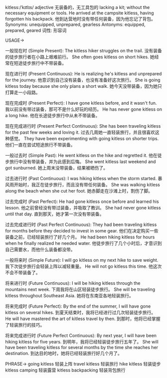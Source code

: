 kitless:/ˈkɪtlɪs/
adjective
无装备的，无工具包的
lacking a kit; without the necessary equipment or tools.
He arrived at the campsite kitless, having forgotten his backpack. 他到达营地时没有带任何装备，因为他忘记了背包。
Synonyms: unequipped, unprepared, gearless
Antonyms: equipped, prepared, geared
词性: 形容词


USAGE->

一般现在时 (Simple Present):
The kitless hiker struggles on the trail.  没有装备的徒步旅行者在小路上艰难前行。
She often goes kitless on short hikes. 她经常在短途徒步旅行中不带装备。


现在进行时 (Present Continuous):
He is realizing he's kitless and unprepared for the journey. 他意识到自己没有装备，也没有准备好这次旅行。
She is going kitless today because she only plans a short walk. 她今天没带装备，因为她只打算走一小段路。


现在完成时 (Present Perfect):
I have gone kitless before, and it wasn't fun. 我以前没有带过装备，那可不是什么好玩的经历。
He has never gone kitless on a long hike. 他在长途徒步旅行中从未不带装备。


现在完成进行时 (Present Perfect Continuous):
She has been traveling kitless for the past few weeks and loving it.  过去几周她一直轻装旅行，并且很喜欢这种感觉。
They have been experimenting with going kitless on shorter trips. 他们一直在尝试短途旅行不带装备。


一般过去时 (Simple Past):
He went kitless on the hike and regretted it. 他在徒步旅行中没有带装备，并为此感到后悔。
She went kitless last weekend and got sunburned. 她上周末没带装备，结果被晒伤了。


过去进行时 (Past Continuous):
I was hiking kitless when the storm started.  暴风雨开始时，我正在徒步旅行，而且没有带任何装备。
She was walking kitless along the beach when she cut her foot. 她赤脚走在沙滩上时，割伤了脚。


过去完成时 (Past Perfect):
He had gone kitless once before and learned his lesson. 他之前曾经没有带过装备，并吸取了教训。
She had never gone kitless until that day. 直到那天，她才第一次没有带装备。


过去完成进行时 (Past Perfect Continuous):
They had been traveling kitless for months before they decided to invest in some gear. 他们在决定购买一些装备之前，已经轻装旅行了好几个月。
He had been hiking kitless for hours when he finally realized he needed water. 他徒步旅行了几个小时后，才意识到自己需要水，而他什么装备都没带。


一般将来时 (Simple Future):
I will go kitless on my next hike to save weight. 我下次徒步旅行会轻装上阵以减轻重量。
He will not go kitless this time. 他这次不会不带装备了。


将来进行时 (Future Continuous):
I will be hiking kitless through the mountains next week. 下周我将在山区轻装徒步旅行。
She will be traveling kitless throughout Southeast Asia. 她将在东南亚各地轻装旅行。


将来完成时 (Future Perfect):
By the end of the summer, I will have gone kitless on several hikes. 到夏天结束时，我将已经进行过几次轻装徒步旅行。
He will have mastered the art of kitless travel by then. 到那时，他将已经掌握了轻装旅行的技巧。


将来完成进行时 (Future Perfect Continuous):
By next year, I will have been hiking kitless for five years. 到明年，我将已经轻装徒步旅行五年了。
She will have been traveling kitless for several months by the time she reaches her destination. 到达目的地时，她将已经轻装旅行好几个月了。



PHRASE->
going kitless  轻装上阵
travel kitless  轻装旅行
hike kitless  轻装徒步
kitless camping  轻装露营
kitless backpacking  轻装背包旅行
